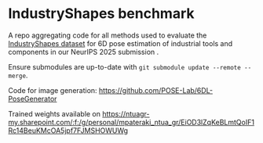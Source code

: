 # IndustryShapes benchmark
A repo aggregating code for all methods used to evaluate the [IndustryShapes dataset](https://huggingface.co/datasets/POSE-Lab/IndustryShapes) for 6D pose estimation of industrial tools and components in our NeurIPS 2025 submission . 

Ensure submodules are up-to-date with `git submodule update --remote --merge`.

Code for image generation: https://github.com/POSE-Lab/6DL-PoseGenerator

Trained weights available on https://ntuagr-my.sharepoint.com/:f:/g/personal/mpateraki_ntua_gr/EiOD3lZqKeBLmtQoIF1Rc14BeuKMcOA5jpf7FJMSHOWUWg

